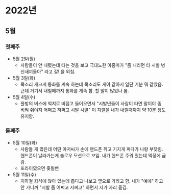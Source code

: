 # 2022년

## 5월

### 첫째주
* 5월 2일(월) 
  * 사람들이 안 내렸는데 타는 것을 보고 극대노한 아줌마가 "좀 내리면 타 시발 병신새끼들아" 라고 
    갈! 을 외침.
* 5월 3일(화)
  * 목소리 개크게 통화를 계속 하는데 목소리도 게이 같아서 일단 기분 뭐 같았음.
  근데 거기서 내릴때까지 통화를 계속 함. 할 말이 많았나 봄.
* 5월 4일(수)
  * 풀방의 버스에 억지로 비집고 들어오면서 "시발년들이 사람이 타면 말이야 좀 비켜 줘야지 어쩌고 저쩌고 시발 시발" 
    이 지랄을 내가 내릴때까지 약 10분 정도 유지함.

### 둘째주
* 5월 10일(화)
  * 사람들 개 많은데 어떤 아저씨가 손에 핸드폰 쥐고 기지게 피다가 나랑 부닺힘.
  핸드폰이 날라가는게 슬로우 모션으로 보임.
  내가 핸드폰 주워 줬는데 액정에 금감.
  * 또라이였으면 좆될뻔
* 5월 11일(수)
  * 지하철 좌석에 앉아 있는데 좁다고 나보고 옆으로 가라고 함.
  내가 "예에" 하고 안 가니까 "시발 좀 어쩌고 저쩌고" 하면서 지가 자리 옮김.